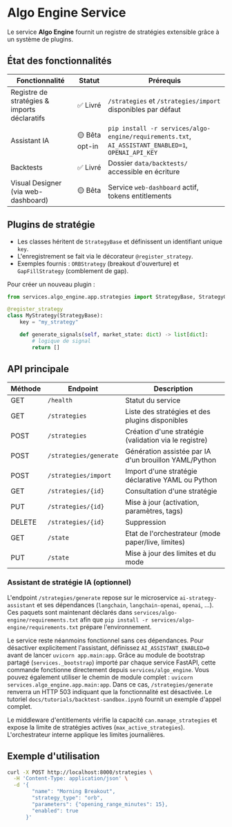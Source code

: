 # Algo Engine Service

Le service **Algo Engine** fournit un registre de stratégies extensible grâce à un système de plugins.

## État des fonctionnalités

| Fonctionnalité | Statut | Prérequis |
| --- | --- | --- |
| Registre de stratégies & imports déclaratifs | ✅ Livré | `/strategies` et `/strategies/import` disponibles par défaut |
| Assistant IA | 🟡 Bêta opt-in | `pip install -r services/algo-engine/requirements.txt`, `AI_ASSISTANT_ENABLED=1`, `OPENAI_API_KEY` |
| Backtests | ✅ Livré | Dossier `data/backtests/` accessible en écriture |
| Visual Designer (via web-dashboard) | 🟡 Bêta | Service `web-dashboard` actif, tokens entitlements |

## Plugins de stratégie

- Les classes héritent de `StrategyBase` et définissent un identifiant unique `key`.
- L'enregistrement se fait via le décorateur `@register_strategy`.
- Exemples fournis : `ORBStrategy` (breakout d'ouverture) et `GapFillStrategy` (comblement de gap).

Pour créer un nouveau plugin :

```python
from services.algo_engine.app.strategies import StrategyBase, StrategyConfig, register_strategy

@register_strategy
class MyStrategy(StrategyBase):
    key = "my_strategy"

    def generate_signals(self, market_state: dict) -> list[dict]:
        # logique de signal
        return []
```

## API principale

| Méthode | Endpoint | Description |
|---------|----------|-------------|
| GET | `/health` | Statut du service |
| GET | `/strategies` | Liste des stratégies et des plugins disponibles |
| POST | `/strategies` | Création d'une stratégie (validation via le registre) |
| POST | `/strategies/generate` | Génération assistée par IA d'un brouillon YAML/Python |
| POST | `/strategies/import` | Import d'une stratégie déclarative YAML ou Python |
| GET | `/strategies/{id}` | Consultation d'une stratégie |
| PUT | `/strategies/{id}` | Mise à jour (activation, paramètres, tags) |
| DELETE | `/strategies/{id}` | Suppression |
| GET | `/state` | Etat de l'orchestrateur (mode paper/live, limites) |
| PUT | `/state` | Mise à jour des limites et du mode |

### Assistant de stratégie IA (optionnel)

L'endpoint `/strategies/generate` repose sur le microservice `ai-strategy-assistant`
et ses dépendances (`langchain`, `langchain-openai`, `openai`, ...). Ces paquets
sont maintenant déclarés dans `services/algo-engine/requirements.txt` afin que
`pip install -r services/algo-engine/requirements.txt` prépare l'environnement.

Le service reste néanmoins fonctionnel sans ces dépendances. Pour désactiver explicitement l'assistant, définissez `AI_ASSISTANT_ENABLED=0` avant de lancer `uvicorn app.main:app`. Grâce au module de bootstrap partagé (`services._bootstrap`) importé par chaque service FastAPI, cette commande fonctionne directement depuis `services/algo_engine`. Vous pouvez également utiliser le chemin de module complet : `uvicorn services.algo_engine.app.main:app`. Dans ce cas, `/strategies/generate` renverra un HTTP 503 indiquant que la fonctionnalité est désactivée. Le tutoriel `docs/tutorials/backtest-sandbox.ipynb` fournit un exemple d'appel complet.

Le middleware d'entitlements vérifie la capacité `can.manage_strategies` et expose la limite de stratégies actives (`max_active_strategies`). L'orchestrateur interne applique les limites journalières.

## Exemple d'utilisation

```bash
curl -X POST http://localhost:8000/strategies \
  -H 'Content-Type: application/json' \
  -d '{
        "name": "Morning Breakout",
        "strategy_type": "orb",
        "parameters": {"opening_range_minutes": 15},
        "enabled": true
      }'
```
